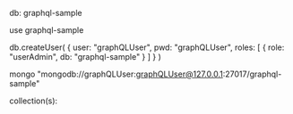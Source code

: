 db: graphql-sample



use graphql-sample

db.createUser(
{
     user: "graphQLUser",
     pwd: "graphQLUser",
     roles: [
        { role: "userAdmin", db: "graphql-sample" }
     ]
   }
)

mongo "mongodb://graphQLUser:graphQLUser@127.0.0.1:27017/graphql-sample"

collection(s):
